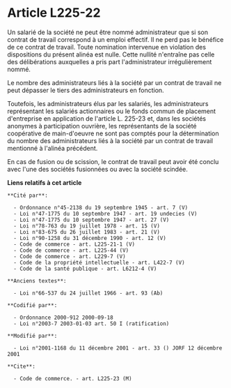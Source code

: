 # Article L225-22

Un salarié de la société ne peut être nommé administrateur que si son contrat de travail correspond à un emploi effectif. Il
ne perd pas le bénéfice de ce contrat de travail. Toute nomination intervenue en violation des dispositions du présent alinéa
est nulle. Cette nullité n'entraîne pas celle des délibérations auxquelles a pris part l'administrateur irrégulièrement
nommé.

Le nombre des administrateurs liés à la société par un contrat de travail ne peut dépasser le tiers des administrateurs en
fonction.

Toutefois, les administrateurs élus par les salariés, les administrateurs représentant les salariés actionnaires ou le fonds
commun de placement d'entreprise en application de l'article L. 225-23 et, dans les sociétés anonymes à participation
ouvrière, les représentants de la société coopérative de main-d'oeuvre ne sont pas comptés pour la détermination du nombre
des administrateurs liés à la société par un contrat de travail mentionné à l'alinéa précédent.

En cas de fusion ou de scission, le contrat de travail peut avoir été conclu avec l'une des sociétés fusionnées ou avec la
société scindée.

**Liens relatifs à cet article**

	**Cité par**:

	  - Ordonnance n°45-2138 du 19 septembre 1945 - art. 7 (V)
	  - Loi n°47-1775 du 10 septembre 1947 - art. 19 undecies (V)
	  - Loi n°47-1775 du 10 septembre 1947 - art. 27 (V)
	  - Loi n°78-763 du 19 juillet 1978 - art. 15 (V)
	  - Loi n°83-675 du 26 juillet 1983 - art. 21 (V)
	  - Loi n°90-1258 du 31 décembre 1990 - art. 12 (V)
	  - Code de commerce - art. L225-21-1 (V)
	  - Code de commerce - art. L225-44 (V)
	  - Code de commerce - art. L229-7 (V)
	  - Code de la propriété intellectuelle - art. L422-7 (V)
	  - Code de la santé publique - art. L6212-4 (V)

	**Anciens textes**:

	  - Loi n°66-537 du 24 juillet 1966 - art. 93 (Ab)

	**Codifié par**:

	  - Ordonnance 2000-912 2000-09-18
	  - Loi n°2003-7 2003-01-03 art. 50 I (ratification)

	**Modifié par**:

	  - Loi n°2001-1168 du 11 décembre 2001 - art. 33 () JORF 12 décembre 2001

	**Cite**:

	  - Code de commerce. - art. L225-23 (M)
